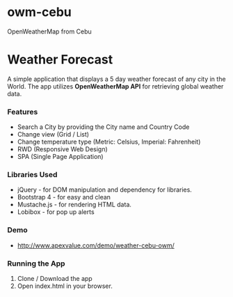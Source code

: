 # owm-cebu
OpenWeatherMap from Cebu


# Weather Forecast

A simple application that displays a 5 day weather forecast of any city in the World. The app utilizes **OpenWeatherMap API** for retrieving global weather data. 

### Features
- Search a City by providing the City name and Country Code
- Change view (Grid / List)
- Change temperature type (Metric: Celsius, Imperial: Fahrenheit)
- RWD (Responsive Web Design)
- SPA (Single Page Application)

### Libraries Used
- jQuery - for DOM manipulation and dependency for libraries.
- Bootstrap 4 - for easy and clean 
- Mustache.js - for rendering HTML data. 
- Lobibox - for pop up alerts

### Demo
- http://www.apexvalue.com/demo/weather-cebu-owm/

### Running the App
1. Clone / Download the app
2. Open index.html in your browser. 